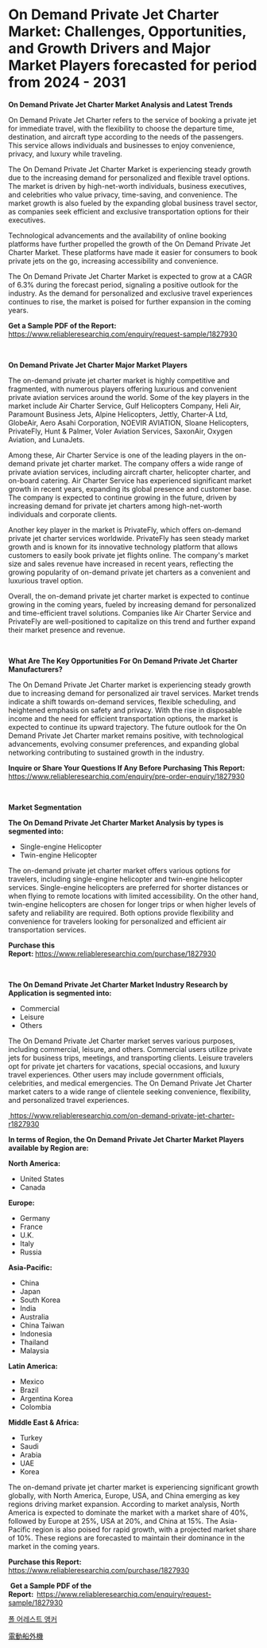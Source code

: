 <p><h1>On Demand Private Jet Charter Market: Challenges, Opportunities, and Growth Drivers and Major Market Players forecasted for period from 2024 - 2031</h1></p><p><strong>On Demand Private Jet Charter Market Analysis and Latest Trends</strong></p>
<p><p>On Demand Private Jet Charter refers to the service of booking a private jet for immediate travel, with the flexibility to choose the departure time, destination, and aircraft type according to the needs of the passengers. This service allows individuals and businesses to enjoy convenience, privacy, and luxury while traveling.</p><p>The On Demand Private Jet Charter Market is experiencing steady growth due to the increasing demand for personalized and flexible travel options. The market is driven by high-net-worth individuals, business executives, and celebrities who value privacy, time-saving, and convenience. The market growth is also fueled by the expanding global business travel sector, as companies seek efficient and exclusive transportation options for their executives.</p><p>Technological advancements and the availability of online booking platforms have further propelled the growth of the On Demand Private Jet Charter Market. These platforms have made it easier for consumers to book private jets on the go, increasing accessibility and convenience.</p><p>The On Demand Private Jet Charter Market is expected to grow at a CAGR of 6.3% during the forecast period, signaling a positive outlook for the industry. As the demand for personalized and exclusive travel experiences continues to rise, the market is poised for further expansion in the coming years.</p></p>
<p><strong>Get a Sample PDF of the Report:&nbsp;</strong> <a href="https://www.reliableresearchiq.com/enquiry/request-sample/1827930">https://www.reliableresearchiq.com/enquiry/request-sample/1827930</a></p>
<p>&nbsp;</p>
<p><strong>On Demand Private Jet Charter Major Market Players</strong></p>
<p><p>The on-demand private jet charter market is highly competitive and fragmented, with numerous players offering luxurious and convenient private aviation services around the world. Some of the key players in the market include Air Charter Service, Gulf Helicopters Company, Heli Air, Paramount Business Jets, Alpine Helicopters, Jettly, Charter-A Ltd, GlobeAir, Aero Asahi Corporation, NOEVIR AVIATION, Sloane Helicopters, PrivateFly, Hunt & Palmer, Voler Aviation Services, SaxonAir, Oxygen Aviation, and LunaJets.</p><p>Among these, Air Charter Service is one of the leading players in the on-demand private jet charter market. The company offers a wide range of private aviation services, including aircraft charter, helicopter charter, and on-board catering. Air Charter Service has experienced significant market growth in recent years, expanding its global presence and customer base. The company is expected to continue growing in the future, driven by increasing demand for private jet charters among high-net-worth individuals and corporate clients.</p><p>Another key player in the market is PrivateFly, which offers on-demand private jet charter services worldwide. PrivateFly has seen steady market growth and is known for its innovative technology platform that allows customers to easily book private jet flights online. The company's market size and sales revenue have increased in recent years, reflecting the growing popularity of on-demand private jet charters as a convenient and luxurious travel option.</p><p>Overall, the on-demand private jet charter market is expected to continue growing in the coming years, fueled by increasing demand for personalized and time-efficient travel solutions. Companies like Air Charter Service and PrivateFly are well-positioned to capitalize on this trend and further expand their market presence and revenue.</p></p>
<p>&nbsp;</p>
<p><strong>What Are The Key Opportunities For On Demand Private Jet Charter Manufacturers?</strong></p>
<p><p>The On Demand Private Jet Charter market is experiencing steady growth due to increasing demand for personalized air travel services. Market trends indicate a shift towards on-demand services, flexible scheduling, and heightened emphasis on safety and privacy. With the rise in disposable income and the need for efficient transportation options, the market is expected to continue its upward trajectory. The future outlook for the On Demand Private Jet Charter market remains positive, with technological advancements, evolving consumer preferences, and expanding global networking contributing to sustained growth in the industry.</p></p>
<p><strong>Inquire or Share Your Questions If Any Before Purchasing This Report:</strong> <a href="https://www.reliableresearchiq.com/enquiry/pre-order-enquiry/1827930">https://www.reliableresearchiq.com/enquiry/pre-order-enquiry/1827930</a></p>
<p>&nbsp;</p>
<p><strong>Market Segmentation</strong></p>
<p><strong>The On Demand Private Jet Charter Market Analysis by types is segmented into:</strong></p>
<p><ul><li>Single-engine Helicopter</li><li>Twin-engine Helicopter</li></ul></p>
<p><p>The on-demand private jet charter market offers various options for travelers, including single-engine helicopter and twin-engine helicopter services. Single-engine helicopters are preferred for shorter distances or when flying to remote locations with limited accessibility. On the other hand, twin-engine helicopters are chosen for longer trips or when higher levels of safety and reliability are required. Both options provide flexibility and convenience for travelers looking for personalized and efficient air transportation services.</p></p>
<p><strong>Purchase this Report:&nbsp;</strong><a href="https://www.reliableresearchiq.com/purchase/1827930">https://www.reliableresearchiq.com/purchase/1827930</a></p>
<p>&nbsp;</p>
<p><strong>The On Demand Private Jet Charter Market Industry Research by Application is segmented into:</strong></p>
<p><ul><li>Commercial</li><li>Leisure</li><li>Others</li></ul></p>
<p><p>The On Demand Private Jet Charter market serves various purposes, including commercial, leisure, and others. Commercial users utilize private jets for business trips, meetings, and transporting clients. Leisure travelers opt for private jet charters for vacations, special occasions, and luxury travel experiences. Other users may include government officials, celebrities, and medical emergencies. The On Demand Private Jet Charter market caters to a wide range of clientele seeking convenience, flexibility, and personalized travel experiences.</p></p>
<p><a href="https://www.reliableresearchiq.com/on-demand-private-jet-charter-r1827930">&nbsp;https://www.reliableresearchiq.com/on-demand-private-jet-charter-r1827930</a></p>
<p><strong>In terms of Region, the On Demand Private Jet Charter Market Players available by Region are:</strong></p>
<p>
    <p> <strong> North America: </strong>
        <ul>
            <li>United States</li>
            <li>Canada</li>
        </ul>
        </p> 
    <p> <strong> Europe: </strong>
        <ul>
            <li>Germany</li>
            <li>France</li>
            <li>U.K.</li>
            <li>Italy</li>
            <li>Russia</li>
        </ul>
        </p> 
    <p> <strong> Asia-Pacific: </strong>
        <ul>
            <li>China</li>
            <li>Japan</li>
            <li>South Korea</li>
            <li>India</li>
            <li>Australia</li>
            <li>China Taiwan</li>
            <li>Indonesia</li>
            <li>Thailand</li>
            <li>Malaysia</li>
        </ul>
        </p> 
    <p> <strong> Latin America: </strong>
        <ul>
            <li>Mexico</li>
            <li>Brazil</li>
            <li>Argentina Korea</li>
            <li>Colombia</li>
        </ul>
        </p> 
    <p> <strong> Middle East & Africa: </strong>
        <ul>
            <li>Turkey</li>
            <li>Saudi</li>
            <li>Arabia</li>
            <li>UAE</li>
            <li>Korea</li>
        </ul>
    </p>
    </p>
<p><p>The on-demand private jet charter market is experiencing significant growth globally, with North America, Europe, USA, and China emerging as key regions driving market expansion. According to market analysis, North America is expected to dominate the market with a market share of 40%, followed by Europe at 25%, USA at 20%, and China at 15%. The Asia-Pacific region is also poised for rapid growth, with a projected market share of 10%. These regions are forecasted to maintain their dominance in the market in the coming years.</p></p>
<p><strong>Purchase this Report: </strong><a href="https://www.reliableresearchiq.com/purchase/1827930">https://www.reliableresearchiq.com/purchase/1827930</a></p>
<p>&nbsp;<strong>Get a Sample PDF of the Report:&nbsp;&nbsp;</strong><a href="https://www.reliableresearchiq.com/enquiry/request-sample/1827930">https://www.reliableresearchiq.com/enquiry/request-sample/1827930</a></p>
<p><strong></strong></p>
<p><p><a href="https://github.com/laholand/Market-Research-Report-List-5/blob/main/742873757989.md">폴 어레스트 앵커</a></p><p><a href="https://github.com/mohamedbakry57/Market-Research-Report-List-5/blob/main/614652245745.md">電動船外機</a></p></p>